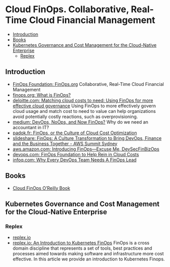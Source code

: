 # Cloud FinOps. Collaborative, Real-Time Cloud Financial Management
- [Introduction](#introduction)
- [Books](#books)
- [Kubernetes Governance and Cost Management for the Cloud-Native Enterprise](#kubernetes-governance-and-cost-management-for-the-cloud-native-enterprise)
	- [Replex](#replex)

## Introduction
- [FinOps Foundation: FinOps.org](https://www.finops.org/) Collaborative, Real-Time Cloud Financial Management
- [finops.org: What is FinOps?](https://www.finops.org/what-is-finops/)
- [deloitte.com: Matching cloud costs to need: Using FinOps for more effective cloud governance](https://www2.deloitte.com/us/en/pages/consulting/articles/using-finops-to-effectively-match-cloud-costs-to-value-for-cloud-professionals-podcast-automation-governance.html) Using FinOps to more effectively govern cloud usage and match cost to need to value can help organizations avoid potentially costly reactions, such as overprovisioning.
- [medium: DevOps, NoOps, and Now FinOps?](https://medium.com/better-programming/devops-noops-finops-64e0df91bcb8) Why do we need an accountant in IT?
- [padok.fr: FinOps, or the Culture of Cloud Cost Optimization](https://www.padok.fr/en/blog/finops-cloud)
- [slideshare: FinOps: A Culture Transformation to Bring DevOps, Finance and the Business Together - AWS Summit Sydney](https://es.slideshare.net/AmazonWebServices/finops-a-culture-transformation-to-bring-devops-finance-and-the-business-together-sponsored-by-cloudability-aws-summit-sydney)
- [aws.amazon.com: Introducing FinOps—Excuse Me, DevSecFinBizOps](https://aws.amazon.com/es/blogs/enterprise-strategy/introducing-finops-excuse-me-devsecfinbizops/)
- [devops.com: FinOps Foundation to Help Rein in Cloud Costs](https://devops.com/finops-foundation-to-help-rein-in-cloud-costs/)
- [infoq.com: Why Every DevOps Team Needs A FinOps Lead](https://www.infoq.com/articles/every-devops-team-needs-finops-lead/)

## Books
- [Cloud FinOps O’Reilly Book](https://www.finops.org/cloud-finops-oreilly-book/)

## Kubernetes Governance and Cost Management for the Cloud-Native Enterprise
### Replex
- [replex.io](https://www.replex.io/)
- [replex.io: An Introduction to Kubernetes FinOps](https://www.replex.io/blog/an-introduction-to-kubernetes-finops) FinOps is a cross domain discipline that represents a set of tools, best practices and processes aimed towards making software and infrastructure more cost effective. In this article we provide an introduction to Kubernetes Finops.
    
